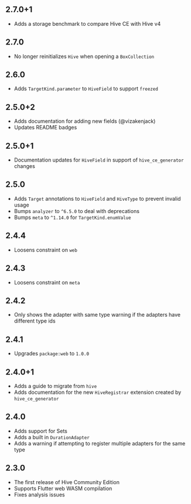 ## 2.7.0+1

- Adds a storage benchmark to compare Hive CE with Hive v4

## 2.7.0

- No longer reinitializes `Hive` when opening a `BoxCollection`

## 2.6.0

- Adds `TargetKind.parameter` to `HiveField` to support `freezed`

## 2.5.0+2

- Adds documentation for adding new fields (@vizakenjack)
- Updates README badges

## 2.5.0+1

- Documentation updates for `HiveField` in support of `hive_ce_generator` changes

## 2.5.0

- Adds `Target` annotations to `HiveField` and `HiveType` to prevent invalid usage
- Bumps `analyzer` to `^6.5.0` to deal with deprecations
- Bumps `meta` to `^1.14.0` for `TargetKind.enumValue`

## 2.4.4

- Loosens constraint on `web`

## 2.4.3

- Loosens constraint on `meta`

## 2.4.2

- Only shows the adapter with same type warning if the adapters have different type ids

## 2.4.1

- Upgrades `package:web` to `1.0.0`

## 2.4.0+1

- Adds a guide to migrate from `hive`
- Adds documentation for the new `HiveRegistrar` extension created by `hive_ce_generator`

## 2.4.0

- Adds support for Sets
- Adds a built in `DurationAdapter`
- Adds a warning if attempting to register multiple adapters for the same type

## 2.3.0

- The first release of Hive Community Edition
- Supports Flutter web WASM compilation
- Fixes analysis issues
